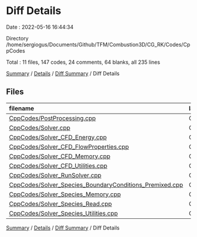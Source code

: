 # Diff Details

Date : 2022-05-16 16:44:34

Directory /home/sergiogus/Documents/Github/TFM/Combustion3D/CG_RK/Codes/CppCodes

Total : 11 files,  147 codes, 24 comments, 64 blanks, all 235 lines

[Summary](results.md) / [Details](details.md) / [Diff Summary](diff.md) / Diff Details

## Files
| filename | language | code | comment | blank | total |
| :--- | :--- | ---: | ---: | ---: | ---: |
| [CppCodes/PostProcessing.cpp](/CppCodes/PostProcessing.cpp) | C++ | -1 | 0 | -1 | -2 |
| [CppCodes/Solver.cpp](/CppCodes/Solver.cpp) | C++ | 9 | 1 | 1 | 11 |
| [CppCodes/Solver_CFD_Energy.cpp](/CppCodes/Solver_CFD_Energy.cpp) | C++ | -12 | -1 | -7 | -20 |
| [CppCodes/Solver_CFD_FlowProperties.cpp](/CppCodes/Solver_CFD_FlowProperties.cpp) | C++ | 30 | 6 | 9 | 45 |
| [CppCodes/Solver_CFD_Memory.cpp](/CppCodes/Solver_CFD_Memory.cpp) | C++ | 4 | 0 | 2 | 6 |
| [CppCodes/Solver_CFD_Utilities.cpp](/CppCodes/Solver_CFD_Utilities.cpp) | C++ | 38 | 4 | 28 | 70 |
| [CppCodes/Solver_RunSolver.cpp](/CppCodes/Solver_RunSolver.cpp) | C++ | 31 | 4 | 14 | 49 |
| [CppCodes/Solver_Species_BoundaryConditions_Premixed.cpp](/CppCodes/Solver_Species_BoundaryConditions_Premixed.cpp) | C++ | 3 | 0 | 3 | 6 |
| [CppCodes/Solver_Species_Memory.cpp](/CppCodes/Solver_Species_Memory.cpp) | C++ | 9 | 1 | 3 | 13 |
| [CppCodes/Solver_Species_Read.cpp](/CppCodes/Solver_Species_Read.cpp) | C++ | 1 | 0 | 0 | 1 |
| [CppCodes/Solver_Species_Utilities.cpp](/CppCodes/Solver_Species_Utilities.cpp) | C++ | 35 | 9 | 12 | 56 |

[Summary](results.md) / [Details](details.md) / [Diff Summary](diff.md) / Diff Details
